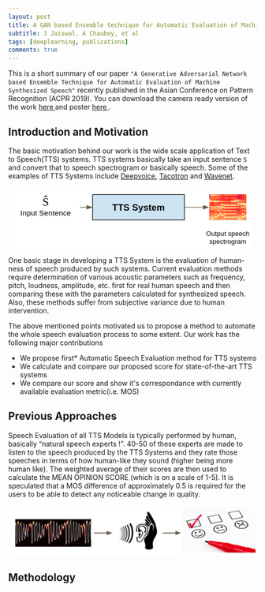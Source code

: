```yaml
---
layout: post
title: A GAN based Ensemble technique for Automatic Evaluation of Machine Synthesized Speech 
subtitle: J Jaiswal, A Chaubey, et al
tags: [deeplearning, publications]
comments: true
---
```


This is a short summary of our paper `"A Generative Adversarial Network based Ensemble Technique for Automatic Evaluation of Machine Synthesized Speech"` recently published in the Asian Conference on Pattern Recognition (ACPR 2019). 
You can download the camera ready version of the work <a href="https://ac-alpha.github.io/ACPR_2019_paper_148_v4.pdf" download> here </a> and poster <a href="https://ac-alpha.github.io/ACPR_Poster.pdf" download> here </a>.

## Introduction and Motivation

The basic motivation behind our work is the wide scale application of Text to Speech(TTS) systems. TTS systems basically take an input sentence `S` and convert that to speech spectrogram or basically speech. Some of the examples of TTS Systems include [Deepvoice](https://arxiv.org/abs/1702.07825), [Tacotron](https://arxiv.org/abs/1703.10135) and [Wavenet](https://deepmind.com/blog/article/wavenet-generative-model-raw-audio). 

<div style="text-align:center"><img src="/img/05122019/tts_system.png" /></div>

One basic stage in developing a TTS System is the evaluation of human-ness of speech produced by such systems. Current evaluation methods require determination of various acoustic parameters such as frequency, pitch, loudness, amplitude, etc. first for real human speech and then comparing these with the parameters calculated for synthesized speech. Also, these methods suffer from subjective variance due to human intervention.

The above mentioned points motivated us to propose a method to automate the whole speech evaluation process to some extent. Our work has the following major contributions
- We propose first* Automatic Speech Evaluation method for TTS systems
- We calculate and compare our proposed score for state-of-the-art TTS systems
- We compare our score and show it's correspondance with currently available evaluation metric(i.e. MOS)

## Previous Approaches

Speech Evaluation of all TTS Models is typically performed by human, basically “natural speech experts !”. 40-50 of these experts are made to listen to the speech produced by the TTS Systems and they rate those speeches in terms of how human-like they sound (higher being more human like). The weighted average of their scores are then used to calculate the MEAN OPINION SCORE (which is on a scale of 1-5). It is speculated that a MOS difference of approximately 0.5 is required for the users to be able to detect any noticeable change in quality.

<div style="text-align:center"><img src="/img/05122019/mos.png" /></div>

## Methodology


